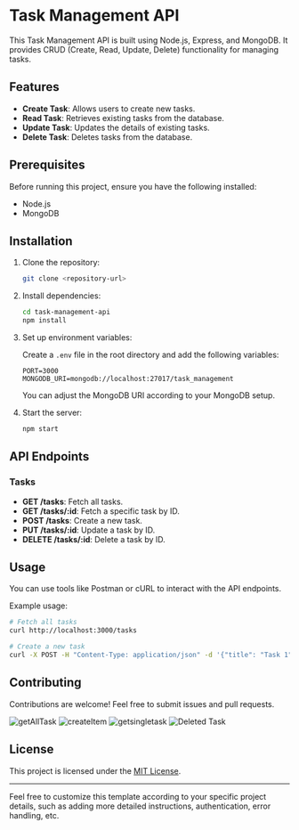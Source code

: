# Task Management API

This Task Management API is built using Node.js, Express, and MongoDB. It provides CRUD (Create, Read, Update, Delete) functionality for managing tasks.

## Features

- **Create Task**: Allows users to create new tasks.
- **Read Task**: Retrieves existing tasks from the database.
- **Update Task**: Updates the details of existing tasks.
- **Delete Task**: Deletes tasks from the database.

## Prerequisites

Before running this project, ensure you have the following installed:

- Node.js
- MongoDB

## Installation

1. Clone the repository:

   ```bash
   git clone <repository-url>
   ```

2. Install dependencies:

   ```bash
   cd task-management-api
   npm install
   ```

3. Set up environment variables:

   Create a `.env` file in the root directory and add the following variables:

   ```
   PORT=3000
   MONGODB_URI=mongodb://localhost:27017/task_management
   ```

   You can adjust the MongoDB URI according to your MongoDB setup.

4. Start the server:

   ```bash
   npm start
   ```

## API Endpoints

### Tasks

- **GET /tasks**: Fetch all tasks.
- **GET /tasks/:id**: Fetch a specific task by ID.
- **POST /tasks**: Create a new task.
- **PUT /tasks/:id**: Update a task by ID.
- **DELETE /tasks/:id**: Delete a task by ID.

## Usage

You can use tools like Postman or cURL to interact with the API endpoints.

Example usage:

```bash
# Fetch all tasks
curl http://localhost:3000/tasks

# Create a new task
curl -X POST -H "Content-Type: application/json" -d '{"title": "Task 1", "description": "Description of Task 1"}' http://localhost:3000/tasks
```

## Contributing

Contributions are welcome! Feel free to submit issues and pull requests.

![getAllTask](https://github.com/HeyitzSagar/Backend-Projects/assets/137028088/4c8a87f9-475e-4180-96af-8018b8356b03)
![createItem](https://github.com/HeyitzSagar/Backend-Projects/assets/137028088/fa808001-e0f4-4457-8c3f-d72be8cb0eab)
![getsingletask](https://github.com/HeyitzSagar/Backend-Projects/assets/137028088/97e02055-b85c-4185-ba58-459596f45c14)
![Deleted Task](https://github.com/HeyitzSagar/Backend-Projects/assets/137028088/ed1cfdc1-148c-41c7-a7e5-ec3baac19036)

## License

This project is licensed under the [MIT License](LICENSE).

---

Feel free to customize this template according to your specific project details, such as adding more detailed instructions, authentication, error handling, etc.



